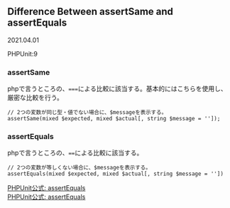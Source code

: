## Difference Between assertSame and assertEquals
2021.04.01

PHPUnit:9

### assertSame
phpで言うところの、`===`による比較に該当する。基本的にはこちらを使用し、厳密な比較を行う。
```
// 2つの変数が同じ型・値でない場合に、$messageを表示する。
assertSame(mixed $expected, mixed $actual[, string $message = '']);
```

### assertEquals
phpで言うところの、`==`による比較に該当する。
```
// 2つの変数が等しくない場合に、$messageを表示する。
assertEquals(mixed $expected, mixed $actual[, string $message = ''])
```

[PHPUnit公式: assertEquals](https://phpunit.readthedocs.io/ja/latest/assertions.html#assertsame)<br>
[PHPUnit公式: assertEquals](https://phpunit.readthedocs.io/ja/latest/assertions.html#assertequals)
